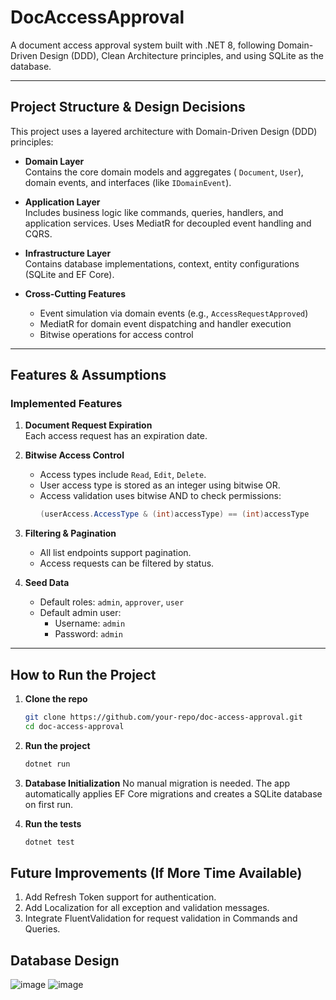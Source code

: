 # DocAccessApproval

A document access approval system built with .NET 8, following Domain-Driven Design (DDD), Clean Architecture principles, and using SQLite as the database.

---

## Project Structure & Design Decisions

This project uses a layered architecture with Domain-Driven Design (DDD) principles:

- **Domain Layer**  
  Contains the core domain models and aggregates ( `Document`, `User`), domain events, and interfaces (like `IDomainEvent`).

- **Application Layer**  
  Includes business logic like commands, queries, handlers, and application services. Uses MediatR for decoupled event handling and CQRS.

- **Infrastructure Layer**   
  Contains database implementations, context, entity configurations (SQLite and EF Core).

- **Cross-Cutting Features**  
  - Event simulation via domain events (e.g., `AccessRequestApproved`)
  - MediatR for domain event dispatching and handler execution
  - Bitwise operations for access control

---

##  Features & Assumptions

###  Implemented Features

1. **Document Request Expiration**  
   Each access request has an expiration date.

2. **Bitwise Access Control**  
   - Access types include `Read`, `Edit`, `Delete`.
   - User access type is stored as an integer using bitwise OR.
   - Access validation uses bitwise AND to check permissions:
     ```csharp
     (userAccess.AccessType & (int)accessType) == (int)accessType
     ```

3. **Filtering & Pagination**  
   - All list endpoints support pagination.
   - Access requests can be filtered by status.

4. **Seed Data**  
   - Default roles: `admin`, `approver`, `user`
   - Default admin user:
     - Username: `admin`
     - Password: `admin`

---

##  How to Run the Project

1. **Clone the repo**  
   ```bash
   git clone https://github.com/your-repo/doc-access-approval.git
   cd doc-access-approval
   
2. **Run the project**
   ```bash
   dotnet run

3. **Database Initialization**
   No manual migration is needed.
   The app automatically applies EF Core migrations and creates a SQLite database on first run.

4. **Run the tests**
   ```bash
   dotnet test


## Future Improvements (If More Time Available)
  1. Add Refresh Token support for authentication.
  2. Add Localization for all exception and validation messages.
  3. Integrate FluentValidation for request validation in Commands and Queries.

## Database Design
![image](https://github.com/user-attachments/assets/a0fb5e8f-9c8b-49ff-acad-fafdf942d509)
![image](https://github.com/user-attachments/assets/9f255549-43a8-4f82-8385-8e20b1d1dc39)


